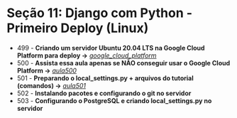 # Seção 11: Django com Python - Primeiro Deploy (Linux)

- 499 - **Criando um servidor Ubuntu 20.04 LTS na Google Cloud Platform para deploy ->** *[google_cloud_platform](https://cloud.google.com/?hl=pt-br)*
- 500 - **Assista essa aula apenas se NÃO conseguir usar o Google Cloud Platform ->** *[aula500](https://www.youtube.com/watch?v=Vl6f8_vin9M)*
- 501 - **Preparando o local_settings.py + arquivos do tutorial (comandos) ->** *[aula501](./SERVER.md)* 
- 502 - **Instalando pacotes e configurando o git no servidor**
- 503 - **Configurando o PostgreSQL e criando local_settings.py no servidor**
